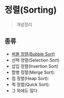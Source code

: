 # 정렬(Sorting)
> 개념정리


## 종류

- [버블 정렬(Bubble Sort)](./bubble_sort)
- 선택 정렬(Selection Sort)
- 삽입 정렬(Insertion Sort)
- 합병 정렬(Merge Sort):
- 힙 정렬(Heap Sort):
- 퀵 정렬(Quick Sort):
- 그 외에도 많다
